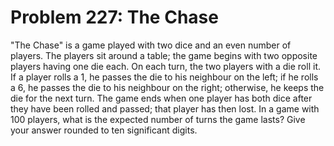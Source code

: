 # Problem 227: The Chase
"The Chase" is a game played with two dice and an even number of
players. The players sit around a table; the game begins with two
opposite players having one die each. On each turn, the two players with
a die roll it. If a player rolls a 1, he passes the die to his neighbour
on the left; if he rolls a 6, he passes the die to his neighbour on the
right; otherwise, he keeps the die for the next turn. The game ends when
one player has both dice after they have been rolled and passed; that
player has then lost. In a game with 100 players, what is the expected
number of turns the game lasts? Give your answer rounded to ten
significant digits.
